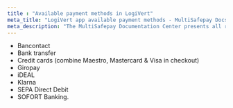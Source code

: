 ```yaml
---
title : "Available payment methods in LogiVert"
meta_title: "LogiVert app available payment methods - MultiSafepay Docs"
meta_description: "The MultiSafepay Documentation Center presents all relevant information about our Plugins and API. You can also find support pages for payment methods, tools and general questions as well as the contact details of our Support and Integration Teams."
---
```

+ Bancontact
+ Bank transfer
+ Credit cards (combine Maestro, Mastercard & Visa in checkout)
+ Giropay
+ iDEAL
+ Klarna
+ SEPA Direct Debit
+ SOFORT Banking.
